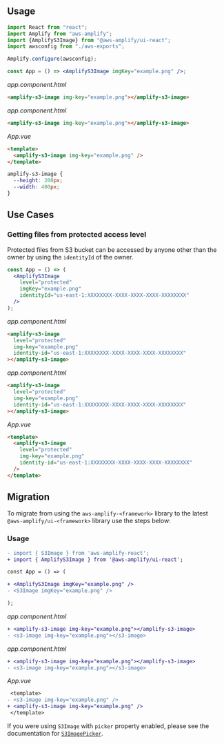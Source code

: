 <inline-fragment src="~/ui/fragments/web/installation.md"></inline-fragment>

## Usage

<docs-filter framework="react">

```jsx
import React from "react";
import Amplify from "aws-amplify";
import {AmplifyS3Image} from "@aws-amplify/ui-react";
import awsconfig from "./aws-exports";

Amplify.configure(awsconfig);

const App = () => <AmplifyS3Image imgKey="example.png" />;
```

</docs-filter>

<docs-filter framework="angular">

<inline-fragment src="~/ui/fragments/angular/configure-module.md"></inline-fragment>

_app.component.html_

```html
<amplify-s3-image img-key="example.png"></amplify-s3-image>
```

</docs-filter>

<docs-filter framework="ionic">

<inline-fragment src="~/ui/fragments/angular/configure-module.md"></inline-fragment>

_app.component.html_

```html
<amplify-s3-image img-key="example.png"></amplify-s3-image>
```

</docs-filter>

<docs-filter framework="vue">

<inline-fragment src="~/ui/fragments/vue/configure-app.md"></inline-fragment>

_App.vue_

```html
<template>
  <amplify-s3-image img-key="example.png" />
</template>
```

</docs-filter>

<ui-component-props tag="amplify-s3-image" prop-type="attr" use-table-headers></ui-component-props>

<ui-component-props tag="amplify-s3-image" prop-type="css" use-table-headers></ui-component-props>

```css
amplify-s3-image {
  --height: 200px;
  --width: 400px;
}
```

## Use Cases

### Getting files from protected access level

Protected files from S3 bucket can be accessed by anyone other than the owner by using the `identityId` of the owner.

<docs-filter framework="react">

```jsx
const App = () => (
  <AmplifyS3Image
    level="protected"
    imgKey="example.png"
    identityId="us-east-1:XXXXXXXX-XXXX-XXXX-XXXX-XXXXXXXX"
  />
);
```

</docs-filter>

<docs-filter framework="angular">

_app.component.html_

```html
<amplify-s3-image
  level="protected"
  img-key="example.png"
  identity-id="us-east-1:XXXXXXXX-XXXX-XXXX-XXXX-XXXXXXXX"
></amplify-s3-image>
```

</docs-filter>

<docs-filter framework="ionic">

_app.component.html_

```html
<amplify-s3-image
  level="protected"
  img-key="example.png"
  identity-id="us-east-1:XXXXXXXX-XXXX-XXXX-XXXX-XXXXXXXX"
></amplify-s3-image>
```

</docs-filter>

<docs-filter framework="vue">

_App.vue_

```html
<template>
  <amplify-s3-image
    level="protected"
    img-key="example.png"
    identity-id="us-east-1:XXXXXXXX-XXXX-XXXX-XXXX-XXXXXXXX"
  />
</template>
```

</docs-filter>

## Migration

To migrate from using the `aws-amplify-<framework>` library to the latest `@aws-amplify/ui-<framework>` library use the steps below:

<inline-fragment src="~/ui/fragments/web/installation-diff.md"></inline-fragment>

### Usage

<docs-filter framework="react">

```diff
- import { S3Image } from 'aws-amplify-react';
+ import { AmplifyS3Image } from '@aws-amplify/ui-react';

const App = () => (

+ <AmplifyS3Image imgKey="example.png" />
- <S3Image imgKey="example.png" />

);
```

</docs-filter>

<docs-filter framework="angular">

<inline-fragment src="~/ui/fragments/angular/configure-module-diff.md"></inline-fragment>

_app.component.html_

```diff
+ <amplify-s3-image img-key="example.png"></amplify-s3-image>
- <s3-image img-key="example.png"></s3-image>
```

</docs-filter>

<docs-filter framework="ionic">

<inline-fragment src="~/ui/fragments/angular/configure-module-diff.md"></inline-fragment>

_app.component.html_

```diff
+ <amplify-s3-image img-key="example.png"></amplify-s3-image>
- <s3-image img-key="example.png"></s3-image>
```

</docs-filter>

<docs-filter framework="vue">

<inline-fragment src="~/ui/fragments/vue/configure-app-diff.md"></inline-fragment>

_App.vue_

```diff
 <template>
- <s3-image img-key="example.png" />
+ <amplify-s3-image img-key="example.png" />
 </template>
```

</docs-filter>

If you were using `S3Image` with `picker` property enabled, please see the documentation for [`S3ImagePicker`](~/ui/storage/s3-image-picker.md).
